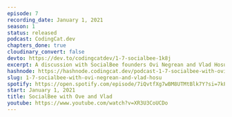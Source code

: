 ```yaml
---
episode: 7
recording_date: January 1, 2021
season: 1
status: released
podcast: CodingCat.dev
chapters_done: true
cloudinary_convert: false
devto: https://dev.to/codingcatdev/1-7-socialbee-1k8j
excerpt: A discussion with SocialBee founders Ovi Negrean and Vlad Hosu. We talk about the SAAS product SocialBee and how it is used for people to save time posting to socials. The architecture and technology used to create the platform.
hashnode: https://hashnode.codingcat.dev/podcast-1-7-socialbee-with-ovi-negrean-and-vlad-hosu
slug: 1-7-socialbee-with-ovi-negrean-and-vlad-hosu
spotify: https://open.spotify.com/episode/7iQvtfXg7wBM8UTMtBlk7Y?si=7kF7dVEuT82zsMSL3Zc_Og
start: January 1, 2021
title: SocialBee with Ove and Vlad
youtube: https://www.youtube.com/watch?v=XR3U3CoUCDo
---
```

